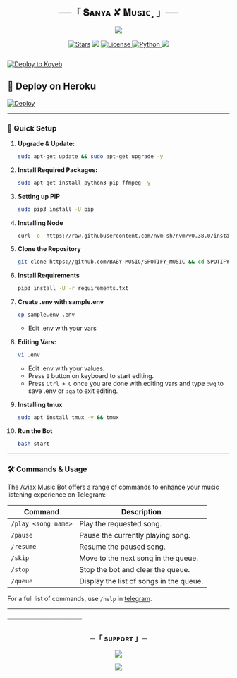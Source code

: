 <h2 align="center">
    ──「 𝐒ᴀɴʏᴀ ✘ 𝐌ᴜsɪᴄ˼ 」──
</h2>

<p align="center">
  <img src="https://files.catbox.moe/ockgwx.jpg">
</p>

<p align="center">
<a href="https://github.com/BABY-MUSIC/JAZZY"><img src="https://img.shields.io/github/stars/BABY-MUSIC/JAZZY?color=black&logo=github&logoColor=black&style=for-the-badge" alt="Stars" /></a>
<a href="https://github.com/BABY-MUSIC/JAZZY/network/members"> <img src="https://img.shields.io/github/forks/BABY-MUSIC/JAZZY?color=black&logo=github&logoColor=black&style=for-the-badge" /></a>
<a href="https://github.com/BABY-MUSIC/JAZZY/blob/master/LICENSE"> <img src="https://img.shields.io/badge/License-MIT-blueviolet?style=for-the-badge" alt="License" /> </a>
<a href="https://www.python.org/"> <img src="https://img.shields.io/badge/Written%20in-Python-orange?style=for-the-badge&logo=python" alt="Python" /> </a>
<a href="https://github.com/BABY-MUSIC/JAZZY/commits/BABY-MUSIC"> <img src="https://img.shields.io/github/last-commit/BABY-MUSIC/JAZZY?color=blue&logo=github&logoColor=green&style=for-the-badge" /></a>
</p>

<p align="center">
  <img src="">
</p>

[![Deploy to Koyeb](https://www.koyeb.com/static/images/deploy/button.svg)](https://app.koyeb.com/deploy?name=spotify-music&type=git&repository=BABY-MUSIC%2FSPOTIFY_MUSIC&branch=main&builder=dockerfile)


## 🚀 Deploy on Heroku 
[![Deploy](https://www.herokucdn.com/deploy/button.svg)](https://dashboard.heroku.com/new?template=https://github.com/BABY-MUSIC/SPOTIFY_MUSIC)

---

### 🔧 Quick Setup

1. **Upgrade & Update:**
   ```bash
   sudo apt-get update && sudo apt-get upgrade -y
   ```

2. **Install Required Packages:**
   ```bash
   sudo apt-get install python3-pip ffmpeg -y
   ```
3. **Setting up PIP**
   ```bash
   sudo pip3 install -U pip
   ```
4. **Installing Node**
   ```bash
   curl -o- https://raw.githubusercontent.com/nvm-sh/nvm/v0.38.0/install.sh | bash && source ~/.bashrc && nvm install v18
   ```
5. **Clone the Repository**
   ```bash
   git clone https://github.com/BABY-MUSIC/SPOTIFY_MUSIC && cd SPOTIFY_MUSIC
   ```
6. **Install Requirements**
   ```bash
   pip3 install -U -r requirements.txt
   ```
7. **Create .env  with sample.env**
   ```bash
   cp sample.env .env
   ```
   - Edit .env with your vars
8. **Editing Vars:**
   ```bash
   vi .env
   ```
   - Edit .env with your values.
   - Press `I` button on keyboard to start editing.
   - Press `Ctrl + C`  once you are done with editing vars and type `:wq` to save .env or `:qa` to exit editing.
9. **Installing tmux**
    ```bash
    sudo apt install tmux -y && tmux
    ```
10. **Run the Bot**
    ```bash
    bash start
    ```

---

### 🛠 Commands & Usage

The Aviax Music Bot offers a range of commands to enhance your music listening experience on Telegram:

| Command                 | Description                                 |
|-------------------------|---------------------------------------------|
| `/play <song name>`     | Play the requested song.                    |
| `/pause`                | Pause the currently playing song.           |
| `/resume`               | Resume the paused song.                     |
| `/skip`                 | Move to the next song in the queue.         |
| `/stop`                 | Stop the bot and clear the queue.           |
| `/queue`                | Display the list of songs in the queue.     |

For a full list of commands, use `/help` in [telegram](https://t.me/BABY09_WORLD).

---
━━━━━━━━━━━━━━━━━━━━

<h3 align="center">
    ─「 sᴜᴩᴩᴏʀᴛ 」─
</h3>

<p align="center">
<a href="https://t.me/+OL6jdTL7JAJjYzVl"><img src="https://img.shields.io/badge/-Support%20Group-blue.svg?style=for-the-badge&logo=Telegram"></a>
</p>

<p align="center">
<a href="https://t.me/BABY09_WORLD"><img src="https://img.shields.io/badge/-Support%20Channel-blue.svg?style=for-the-badge&logo=Telegram"></a>
</p>
